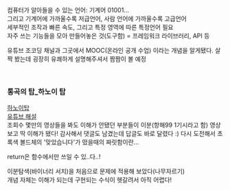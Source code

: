 컴퓨터가 알아들을 수 있는 언어: 기계어 01001...      
그리고 기계어에 가까울수록 저급언어, 사람 언어에 가까울수록 고급언어     
세부적인 조작과 빠른 속도, 그리고 특정 영역에 따른 특정언어 필요    
자주 쓰는 기능들을 모아 만들어놓은 것(도구함) = 프레임워크 라이브러리, API 등    

유튜브 조코딩 채널과 그곳에서 MOOC(온라인 공개 수업) 이라는 개념을 알게됐다. 살짝 봤는데 굉장히 유쾌하게 설명해주셔서 짬짬이 볼 예정   

<br>

### 통곡의 탑_하노이 탑
[하노이탑](https://www.notion.so/185deedd2003429caf7693b4dffe5185)   
[유튜브 해설](https://www.youtube.com/watch?v=qLJ3kHIuOKY&ab_channel=%EA%B3%A0%EB%94%B4%EB%94%B4)     
조회수 몇만의 영상들을 봐도 이해가 안됐던 부분들이 이분(항해99 1기시라고 함) 영상보고 딱 이해가 됐다! 감사해서 댓글도 남겼는데 답글도 바로 달렸다 :) 
다시 도전해서 초록색 볼드체의 '맞았습니다'가 떴을때의 짜릿함이란...

return은 함수에서만 쓰일 수 있..다..!   

이분탐색(바이너리 서치)을 처음으로 문제에 적용해 보았다(나무자르기)   
개념 자체는 이해가 되는데 구현되는 수식이 헷갈려서 아직 어렵다!   
